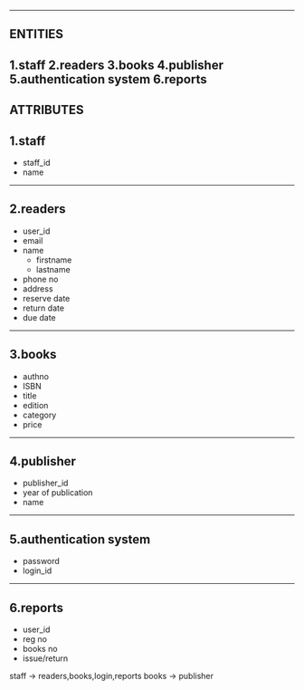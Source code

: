 ----------
ENTITIES
----------
1.staff
2.readers
3.books 
4.publisher
5.authentication system
6.reports
-----------
ATTRIBUTES
-----------
1.staff
-----------
* staff_id 
* name 

-----------
2.readers
-----------
* user_id
* email
* name
    * firstname
    * lastname
* phone no
* address
* reserve date 
* return date
* due date

-----------
3.books
-----------
* authno
* ISBN
* title
* edition
* category
* price

------------
4.publisher
------------
* publisher_id
* year of publication
* name

------------------------
5.authentication system
------------------------
* password
* login_id

-----------
6.reports
-----------
* user_id
* reg no
* books no
* issue/return

staff -> readers,books,login,reports
books -> publisher
